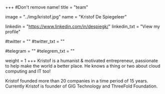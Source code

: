 +++
#Don't remove name!
title = "team"

image = "../img/kristof.jpg"
name = "Kristof De Spiegeleer"

linkedin = "https://www.linkedin.com/in/despiegk/"
linkedin_txt = "View my profile"

#twitter = ""
#twitter_txt = ""

#telegram = ""
#telegrem_txt = ""

weight = 1
+++
Kristof is a humanist & motivated entrepreneur, passionate to help make the world a better place. He knows a thing or two about cloud computing and IT too! 

Kristof founded more than 20 companies in a time period of 15 years. Currently Kristof is founder of GIG Technology and ThreeFold Foundation.
